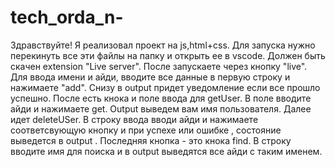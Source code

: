 # tech_orda_n-

Здравствуйте! Я реализовал проект на js,html+css. Для запуска нужно перекинуть все эти файлы на папку и открыть ее в vscode. Должен быть скачен extension "Live server". После запускаете через кнопку "live". Для ввода имени и айди, вводите все данные в первую строку и нажимаете "add". Снизу в output придет уведомление если все прошло успешно. После есть кнока и поле ввода для getUser. В поле вводите айди и нажимаете get. Output выведем вам имя пользователя. Далее идет deleteUSer. В строку ввода вводи айди и нажимаете соответсвующую кнопку и при успехе или ошибке , состояние выведется в output . Последняя кнопка - это кнока find. В строку вводите имя для поиска и в output выведятся все айди с таким именем.
